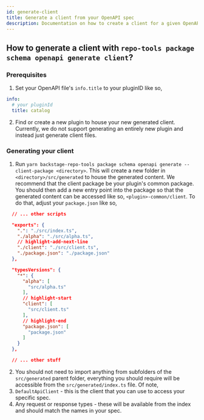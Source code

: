 ```yaml
---
id: generate-client
title: Generate a client from your OpenAPI spec
description: Documentation on how to create a client for a given OpenAPI spec
---
```


## How to generate a client with `repo-tools package schema openapi generate client`?

### Prerequisites

1. Set your OpenAPI file's `info.title` to your pluginID like so,

```yaml
info:
  # your pluginId
  title: catalog
```

2. Find or create a new plugin to house your new generated client. Currently, we do not support generating an entirely new plugin and instead just generate client files.

### Generating your client

1. Run `yarn backstage-repo-tools package schema openapi generate --client-package <directory>`. This will create a new folder in `<directory>/src/generated` to house the generated content. We recommend that the client package be your plugin's common package. You should then add a new entry point into the package so that the generated content can be accessed like so, `<plugin>-common/client`. To do that, adjust your `package.json` like so,

```json
  // ... other scripts

  "exports": {
    ".": "./src/index.ts",
    "./alpha": "./src/alpha.ts",
    // highlight-add-next-line
    "./client": "./src/client.ts",
    "./package.json": "./package.json"
  },

  "typesVersions": {
    "*": {
      "alpha": [
        "src/alpha.ts"
      ],
      // highlight-start
      "client": [
        "src/client.ts"
      ],
      // highlight-end
      "package.json": [
        "package.json"
      ]
    }
  },

  // ... other stuff
```

2. You should not need to import anything from subfolders of the `src/generated` parent folder, everything you should require will be accessible from the `src/generated/index.ts` file. Of note,
1. `DefaultApiClient` - this is the client that you can use to access your specific spec.
1. Any request or response types - these will be available from the index and should match the names in your spec.
